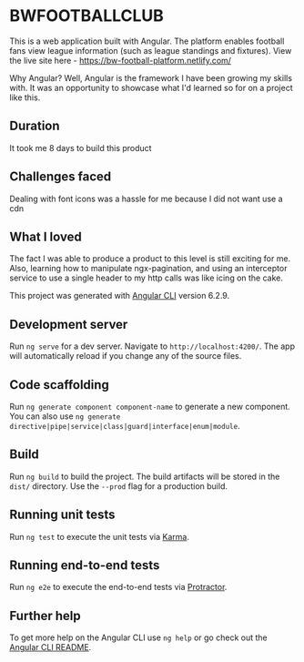 # BWFOOTBALLCLUB

This is a web application built with Angular. The platform enables football fans view league information (such as league standings and fixtures). View the live site here - https://bw-football-platform.netlify.com/

Why Angular? Well, Angular is the framework I have been growing my skills with. It was an opportunity to showcase what I'd learned so for on a project like this.

## Duration
It took me 8 days to build this product

## Challenges faced
Dealing with font icons was a hassle for me because I did not want use a cdn

## What I loved
The fact  I was able to produce a product to this level is still exciting for me. Also, learning how to manipulate ngx-pagination, and using an interceptor service to use a single header to my http calls was like icing on the cake.

This project was generated with [Angular CLI](https://github.com/angular/angular-cli) version 6.2.9.

## Development server

Run `ng serve` for a dev server. Navigate to `http://localhost:4200/`. The app will automatically reload if you change any of the source files.

## Code scaffolding

Run `ng generate component component-name` to generate a new component. You can also use `ng generate directive|pipe|service|class|guard|interface|enum|module`.

## Build

Run `ng build` to build the project. The build artifacts will be stored in the `dist/` directory. Use the `--prod` flag for a production build.

## Running unit tests

Run `ng test` to execute the unit tests via [Karma](https://karma-runner.github.io).

## Running end-to-end tests

Run `ng e2e` to execute the end-to-end tests via [Protractor](http://www.protractortest.org/).

## Further help

To get more help on the Angular CLI use `ng help` or go check out the [Angular CLI README](https://github.com/angular/angular-cli/blob/master/README.md).
